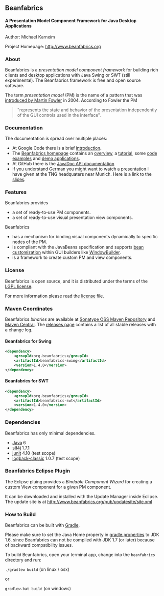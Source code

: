 ## Beanfabrics
#### A Presentation Model Component Framework for Java Desktop Applications

Author: Michael Karneim

Project Homepage: http://www.beanfabrics.org

### About
Beanfabrics is a *presentation model component framework* for building rich clients and desktop applications with Java Swing or SWT (still experimental). The Beanfabrics framework is free and open source software.

The term *presentation model* (PM) is the name of a pattern that was [introduced by Martin Fowler] in 2004. According to Fowler the PM
> "represents the state and behavior of the presentation independently of the GUI controls used in the interface".

### Documentation
The documentation is spread over multiple places:

* At Google Code there is a brief [introduction].
* The [Beanfabrics homepage] contains an [overview], a [tutorial], some [code examples] and [demo applications].
* At GitHub there is the [JavaDoc API documentation].
* If you understand German you might want to watch a [presentation] I have given at the TNG headquaters near Munich. Here is a link to the [slides].

### Features
Beanfabrics provides
* a set of ready-to-use PM components.
* a set of ready-to-use visual presentation view components.

Beanfabrics
* has a mechanism for binding visual components dynamically to specific nodes of the PM.
* is compliant with the JavaBeans specification and supports [bean customization] within GUI builders like [WindowBuilder].
* is a framework to create custom PM and view components.

### License
Beanfabrics is open source, and it is distributed under the terms of the [LGPL license].

For more information please read the [license] file.

### Maven Coordinates
Beanfabrics *binaries* are available at [Sonatype OSS Maven Repository] and [Maven Central]. The [releases page] contains a list of all stable releases with a change log.

#### Beanfabrics for Swing
```xml
<dependency>
    <groupId>org.beanfabrics</groupId>
    <artifactId>beanfabrics-swing</artifactId>
    <version>1.4.0</version>
</dependency>
```

#### Beanfabrics for SWT
```xml
<dependency>
    <groupId>org.beanfabrics</groupId>
    <artifactId>beanfabrics-swt</artifactId>
    <version>1.4.0</version>
</dependency>
```

### Dependencies
Beanfabrics has only minimal dependencies.

* [Java] 6
* [slf4j] 1.7.1
* [junit] 4.10 (test scope)
* [logback-classic] 1.0.7 (test scope)

### Beanfabrics Eclipse Plugin
The Eclipse pluing provides a *Bindable Component Wizard* for creating a custom View component for a given PM component.

It can be downloaded and installed with the Update Manager inside Eclipse.
The update site is at
http://www.beanfabrics.org/pub/updatesite/site.xml

### How to Build

Beanfabrics can be built with [Gradle].

Please make sure to set the Java Home property in [gradle.properties] to JDK 1.6,
since Beanfabrics can not be compiled with JDK 1.7 (or later) because of backward compatibility issues.

To build Beanfabrics, open your terminal app, change into the ```beanfabrics``` directory and run:

```./gradlew build``` (on linux / osx)

or

```gradlew.bat build``` (on windows)

[introduced by Martin Fowler]: http://martinfowler.com/eaaDev/PresentationModel.html
[WindowBuilder]: http://www.eclipse.org/windowbuilder
[LGPL license]: lgpl.txt
[license]: license.txt
[bean customization]: http://docs.oracle.com/javase/tutorial/javabeans/advanced/customization.html
[Sonatype OSS Maven Repository]: https://oss.sonatype.org/content/repositories/releases/org/beanfabrics
[Maven Central]: http://search.maven.org/#search|ga|1|org.beanfabrics
[releases page]: https://github.com/mkarneim/beanfabrics/releases
[Beanfabrics Eclipse plugin]: http://www.beanfabrics.org/index.php?title=Eclipse_Plugin
[Java]: http://www.oracle.com/technetwork/java/
[slf4j]: http://www.slf4j.org/
[junit]: http://junit.org/
[logback-classic]: http://logback.qos.ch/
[introduction]: https://code.google.com/p/beanfabrics/wiki/Introduction
[Beanfabrics homepage]: http://www.beanfabrics.org
[overview]: http://www.beanfabrics.org/index.php?title=Overview
[tutorial]: http://www.beanfabrics.org/index.php?title=Tutorial
[code examples]: http://www.beanfabrics.org/index.php?title=Examples
[demo applications]: http://www.beanfabrics.org/index.php?title=Demo_applications
[JavaDoc API documentation]: https://github.com/mkarneim/beanfabrics/wiki/Documentation
[presentation]: http://youtu.be/fwEQ-JBu_bI
[slides]: https://docs.google.com/file/d/0Bzq_i9FFoaRUc0dxbDNPU0lydGs/edit?usp=sharing
[Gradle]: http://www.gradle.org/
[gradle.properties]: http://github.com/mkarneim/beanfabrics/blob/master/gradle.properties

